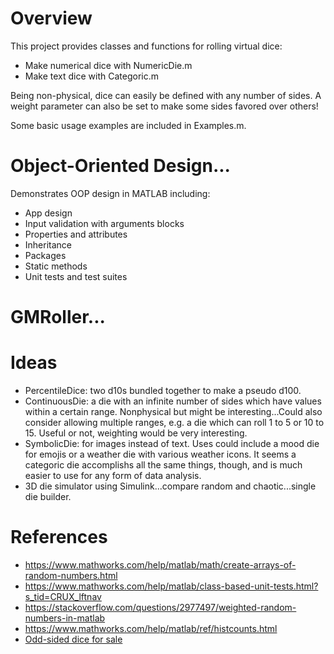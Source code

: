 # Overview
This project provides classes and functions for rolling virtual dice:
- Make numerical dice with NumericDie.m
- Make text dice with Categoric.m

Being non-physical, dice can easily be defined with any number of sides. A weight parameter can also be set to make some sides favored over others!

Some basic usage examples are included in Examples.m.

# Object-Oriented Design...
Demonstrates OOP design in MATLAB including:
- App design
- Input validation with arguments blocks
- Properties and attributes
- Inheritance
- Packages
- Static methods
- Unit tests and test suites

# GMRoller...

# Ideas
- PercentileDice: two d10s bundled together to make a pseudo d100.
- ContinuousDie: a die with an infinite number of sides which have values within a certain range. Nonphysical but might be interesting...Could also consider allowing multiple ranges, e.g. a die which can roll 1 to 5 or 10 to 15. Useful or not, weighting would be very interesting.
- SymbolicDie: for images instead of text. Uses could include a mood die for emojis or a weather die with various weather icons. It seems a categoric die accomplishs all the same things, though, and is much easier to use for any form of data analysis.
- 3D die simulator using Simulink...compare random and chaotic...single die builder.

# References
- https://www.mathworks.com/help/matlab/math/create-arrays-of-random-numbers.html
- https://www.mathworks.com/help/matlab/class-based-unit-tests.html?s_tid=CRUX_lftnav
- https://stackoverflow.com/questions/2977497/weighted-random-numbers-in-matlab
- https://www.mathworks.com/help/matlab/ref/histcounts.html
- [Odd-sided dice for sale](https://mathartfun.com/d357.html)